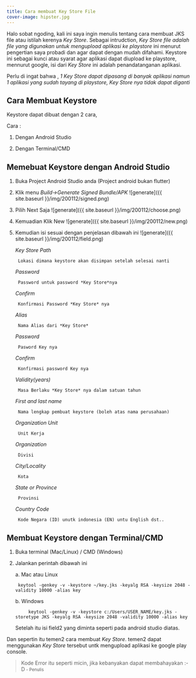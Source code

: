 ```yaml
---
title: Cara membuat Key Store File
cover-image: hipster.jpg
---
```



Halo sobat ngoding, kali ini saya ingin menulis tentang cara membuat JKS file atau istilah kerenya *Key Store*. Sebagai intrudction, *Key Store file adalah file yang digunakan untuk mengupload aplikasi ke playstore* ini menurut pengertian saya probadi dan agar dapat dengan mudah difahami. Keystore ini sebagai kunci atau syarat agar aplikasi dapat diupload ke playstore, mennurut google, isi dari *Key Store* ini adalah penandatanganan aplikasi.
<!--more-->
Perlu di ingat bahwa , *_1 Key Store dapat dipasang di banyak aplikasi namun 1 aplikasi yang sudah tayang di playstore, Key Store nya tidak dapat diganti_*



## Cara Membuat Keystore ##
Keystore dapat dibuat dengan 2 cara,

Cara : 
1. Dengan Android Studio
   
2. Dengan Terminal/CMD


## Memebuat Keystore dengan Android Studio ##

1. Buka Project Android Studio anda (Project android bukan flutter)
   
2. Klik menu *Build->Generate Signed Bundle/APK*
    ![generate]({{ site.baseurl }}/img/200112/signed.png)

3. Pilih Next Saja
    ![generate]({{ site.baseurl }}/img/200112/choose.png)

4. Kemuadian Klik New
    ![generate]({{ site.baseurl }}/img/200112/new.png)

5. Kemudian isi sesuai dengan penjelasan dibawah ini
   ![generate]({{ site.baseurl }}/img/200112/field.png)

   *Key Store Path*

        Lokasi dimana keystore akan disimpan setelah selesai nanti

   *Password*

        Password untuk password *Key Store*nya

   *Confirm*

        Konfirmasi Password *Key Store* nya

   *Alias*

        Nama Alias dari *Key Store*

   *Password*

        Pasword Key nya

   *Confirm*

        Konfirmasi password Key nya

   *Validity(years)*

        Masa Berlaku *Key Store* nya dalam satuan tahun

   *First and last name*

        Nama lengkap pembuat keystore (boleh atas nama perusahaan)

   *Organization Unit*

        Unit Kerja

   *Organization*

        Divisi

   *City/Locality*

        Kota 

   *State or Province*

        Provinsi

   *Country Code*

        Kode Negara (ID) unutk indonesia (EN) untu English dst..

## Membuat Keystore dengan Terminal/CMD ##

1. Buka terminal (Mac/Linux) / CMD (Windows)
   
2. Jalankan perintah dibawah ini
   
   a. Mac atau Linux

        
        keytool -genkey -v -keystore ~/key.jks -keyalg RSA -keysize 2048 -validity 10000 -alias key
        

   b. Windows

        
            keytool -genkey -v -keystore c:/Users/USER_NAME/key.jks -storetype JKS -keyalg RSA -keysize 2048 -validity 10000 -alias key
        
    Setelah itu isi field2 yang diminta seperti pada android studio diatas.

Dan sepertin itu temen2 cara membuat *Key Store*. temen2 dapat menggunakan *Key Store* tersebut untk mengupload aplikasi ke google play console.




>Kode Error itu seperti micin, jika kebanyakan dapat membahayakan :-D<small> - Penulis</small>